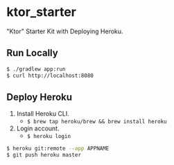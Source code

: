 # ktor_starter
"Ktor" Starter Kit with Deploying Heroku.

## Run Locally

```sh
$ ./gradlew app:run
$ curl http://localhost:8080
```

## Deploy Heroku

1. Install Heroku CLI.
    - `$ brew tap heroku/brew && brew install heroku`
1. Login account.
    - `$ heroku login`

```sh
$ heroku git:remote --app APPNAME
$ git push heroku master
```
